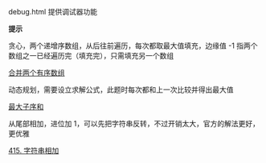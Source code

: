 debug.html 提供调试器功能

**提示**

贪心，两个递增序数组，从后往前遍历，每次都取最大值填充，边缘值 -1 指两个数组之一已经遍历完（填充完），只需填充另一个数组

[合并两个有序数组](./code1.js)

动态规划，需要设立求解公式，此题时每次都和上一次比较并得出最大值

[最大子序和](./code2.js)

从尾部相加，进位加 1，可以先把字符串反转，不过开销太大，官方的解法更好，更优雅

[415. 字符串相加](./code4.js)